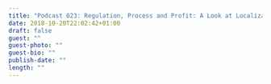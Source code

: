 ```yaml
---
title: "Podcast 023: Regulation, Process and Profit: A Look at Localization in Life Sciences"
date: 2018-10-20T22:02:42+01:00
draft: false
guest: ""
guest-photo: ""
guest-bio: ""
publish-date: ""
length: ""
---
```

